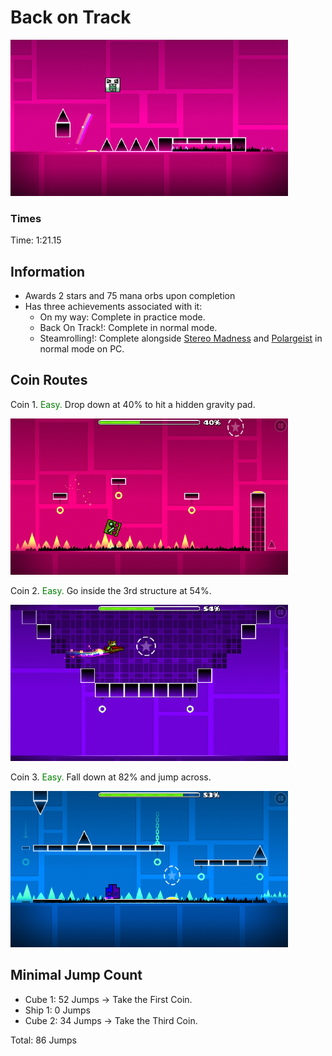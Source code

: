# Back on Track
![Back on Track](images/bot-0.png)

### Times
Time: 1:21.15

## Information
- Awards 2 stars and 75 mana orbs upon completion
- Has three achievements associated with it:
  - On my way: Complete in practice mode.
  - Back On Track!: Complete in normal mode.
  - Steamrolling!: Complete alongside [Stereo Madness](stereomadness.md) and [Polargeist](polargeist.md) in normal mode on PC.

## Coin Routes
Coin 1. <span style="color:green">Easy.</span> Drop down at 40% to hit a hidden gravity pad.

![First Coin](images/bot-1.png)

Coin 2. <span style="color:green">Easy.</span> Go inside the 3rd structure at 54%.

![Second Coin](images/bot-2.png)

Coin 3. <span style="color:green">Easy.</span> Fall down at 82% and jump across.

![Third Coin](images/bot-3.png)

## Minimal Jump Count
- Cube 1: 52 Jumps -> Take the First Coin.
- Ship 1: 0 Jumps
- Cube 2: 34 Jumps -> Take the Third Coin.

Total: 86 Jumps
